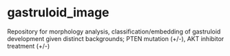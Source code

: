 # gastruloid_image
Repository for morphology analysis, classification/embedding of gastruloid development given distinct backgrounds; PTEN mutation (+/-), AKT inhibitor treatment (+/-)
